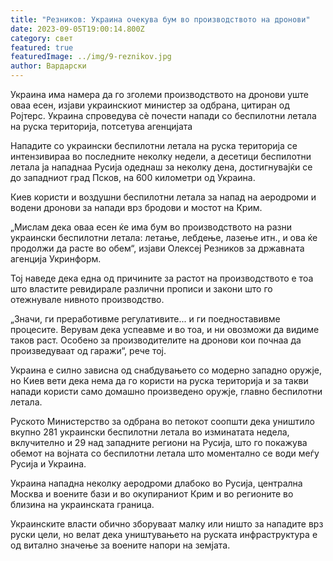 ```yaml
---
title: "Резников: Украина очекува бум во производството на дронови"
date: 2023-09-05T19:00:14.800Z
category: свет
featured: true
featuredImage: ../img/9-reznikov.jpg
author: Вардарски
---
```

Украина има намера да го зголеми производството на дронови уште оваа есен, изјави украинскиот министер за одбрана, цитиран од Ројтерс. Украина спроведува сè почести напади со беспилотни летала на руска територија, потсетува агенцијата

Нападите со украински беспилотни летала на руска територија се интензивираа во последните неколку недели, а десетици беспилотни летала ја нападнаа Русија одеднаш за неколку дена, достигнувајќи се до западниот град Псков, на 600 километри од Украина.

Киев користи и воздушни беспилотни летала за напад на аеродроми и водени дронови за напади врз бродови и мостот на Крим.

„Мислам дека оваа есен ќе има бум во производството на разни украински беспилотни летала: летање, лебдење, лазење итн., и ова ќе продолжи да расте во обем“, изјави Олексеј Резников за државната агенција Укринформ.

Тој наведе дека една од причините за растот на производството е тоа што властите ревидирале различни прописи и закони што го отежнувале нивното производство.

„Значи, ги преработивме регулативите... и ги поедноставивме процесите. Верувам дека успеавме и во тоа, и ни овозможи да видиме таков раст. Особено за производителите на дронови кои почнаа да произведуваат од гаражи“, рече тој.

Украина е силно зависна од снабдувањето со модерно западно оружје, но Киев вети дека нема да го користи на руска територија и за такви напади користи само домашно произведено оружје, главно беспилотни летала.

Руското Министерство за одбрана во петокот соопшти дека уништило вкупно 281 украински беспилотни летала во изминатата недела, вклучително и 29 над западните региони на Русија, што го покажува обемот на војната со беспилотни летала што моментално се води меѓу Русија и Украина.

Украина нападна неколку аеродроми длабоко во Русија, централна Москва и воените бази и во окупираниот Крим и во регионите во близина на украинската граница.

Украинските власти обично зборуваат малку или ништо за нападите врз руски цели, но велат дека уништувањето на руската инфраструктура е од витално значење за воените напори на земјата.